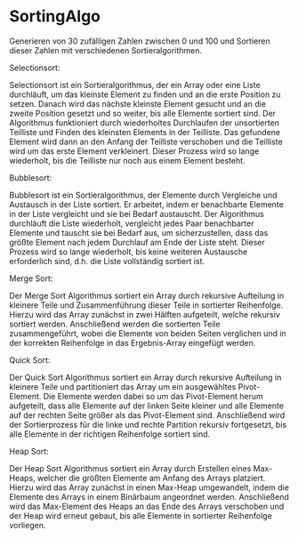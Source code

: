 # SortingAlgo

Generieren von 30 zufälligen Zahlen zwischen 0 und 100 und Sortieren dieser Zahlen mit verschiedenen Sortieralgorithmen.

Selectionsort:

Selectionsort ist ein Sortieralgorithmus, der ein Array oder eine Liste durchläuft, um das kleinste Element zu finden und an die erste Position zu setzen. Danach wird das nächste kleinste Element gesucht und an die zweite Position gesetzt und so weiter, bis alle Elemente sortiert sind.
Der Algorithmus funktioniert durch wiederholtes Durchlaufen der unsortierten Teilliste und Finden des kleinsten Elements in der Teilliste. Das gefundene Element wird dann an den Anfang der Teilliste verschoben und die Teilliste wird um das erste Element verkleinert. Dieser Prozess wird so lange wiederholt, bis die Teilliste nur noch aus einem Element besteht.

Bubblesort:

Bubblesort ist ein Sortieralgorithmus, der Elemente durch Vergleiche und Austausch in der Liste sortiert. Er arbeitet, indem er benachbarte Elemente in der Liste vergleicht und sie bei Bedarf austauscht.
Der Algorithmus durchläuft die Liste wiederholt, vergleicht jedes Paar benachbarter Elemente und tauscht sie bei Bedarf aus, um sicherzustellen, dass das größte Element nach jedem Durchlauf am Ende der Liste steht.
Dieser Prozess wird so lange wiederholt, bis keine weiteren Austausche erforderlich sind, d.h. die Liste vollständig sortiert ist.

Merge Sort:

Der Merge Sort Algorithmus sortiert ein Array durch rekursive Aufteilung in kleinere Teile und Zusammenführung dieser Teile in sortierter Reihenfolge. 
Hierzu wird das Array zunächst in zwei Hälften aufgeteilt, welche rekursiv sortiert werden. Anschließend werden die sortierten Teile zusammengeführt,
wobei die Elemente von beiden Seiten verglichen und in der korrekten Reihenfolge in das Ergebnis-Array eingefügt werden.

Quick Sort:

Der Quick Sort Algorithmus sortiert ein Array durch rekursive Aufteilung in kleinere Teile und partitioniert das Array um ein ausgewähltes Pivot-Element.
Die Elemente werden dabei so um das Pivot-Element herum aufgeteilt, dass alle Elemente auf der linken Seite kleiner und alle Elemente auf der rechten Seite größer als das Pivot-Element sind. 
Anschließend wird der Sortierprozess für die linke und rechte Partition rekursiv fortgesetzt, bis alle Elemente in der richtigen Reihenfolge sortiert sind.

Heap Sort:

Der Heap Sort Algorithmus sortiert ein Array durch Erstellen eines Max-Heaps, welcher die größten Elemente am Anfang des Arrays platziert. 
Hierzu wird das Array zunächst in einen Max-Heap umgewandelt, indem die Elemente des Arrays in einem Binärbaum angeordnet werden. 
Anschließend wird das Max-Element des Heaps an das Ende des Arrays verschoben und der Heap wird erneut gebaut, bis alle Elemente in sortierter Reihenfolge vorliegen.